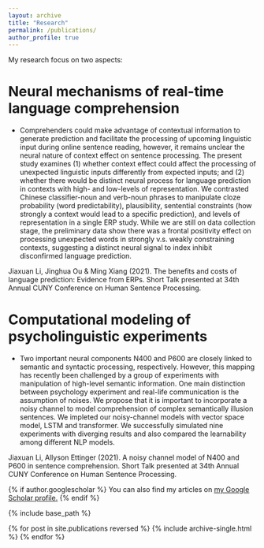 ```yaml
---
layout: archive
title: "Research"
permalink: /publications/
author_profile: true
---
```

My research focus on two aspects:

# Neural mechanisms of real-time language comprehension
* Comprehenders could make advantage of contextual information to generate prediction and facilitate the processing of upcoming linguistic input during online sentence reading, however, it remains unclear the neural nature of context effect on sentence processing. The present study examines (1) whether context effect could affect the processing of unexpected linguistic inputs differently from expected inputs; and (2) whether there would be distinct neural process for language prediction in contexts with high- and low-levels of representation. We contrasted Chinese classifier-noun and verb-noun phrases to manipulate cloze probability (word predictability), plausibility, sentential constraints (how strongly a context would lead to a specific prediction), and levels of representation in a single ERP study. While we are still on data collection stage, the preliminary data show there was a frontal positivity effect on processing unexpected words in strongly v.s. weakly constraining contexts, suggesting a distinct neural signal to index inhibit disconfirmed language prediction.

Jiaxuan Li, Jinghua Ou & Ming Xiang (2021). The benefits and costs of language prediction: Evidence from ERPs. Short Talk presented at 34th Annual CUNY Conference on Human Sentence Processing. 


# Computational modeling of psycholinguistic experiments 

* Two important neural components N400 and P600 are closely linked to semantic and syntactic processing, respectively. However, this mapping has recently been challenged by a group of experiments with manipulation of high-level semantic information. One main distinction between psychology experiment and real-life communication is the assumption of noises. We propose that it is important to incorporate a noisy channel to model comprehension of complex semantically illusion sentences. We impleted our noisy-channel models with vector space model, LSTM and transformer. We successfully simulated nine experiments with diverging results and also compared the learnability among different NLP models. 

Jiaxuan Li, Allyson Ettinger (2021). A noisy channel model of N400 and P600 in sentence comprehension. Short Talk presented at 34th Annual CUNY Conference on Human Sentence Processing. 


{% if author.googlescholar %}
  You can also find my articles on <u><a href="{{author.googlescholar}}">my Google Scholar profile</a>.</u>
{% endif %}

{% include base_path %}

{% for post in site.publications reversed %}
  {% include archive-single.html %}
{% endfor %}

